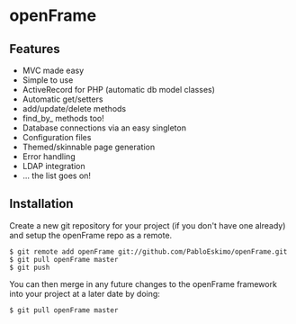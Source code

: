 openFrame
=========


Features
--------
- MVC made easy
- Simple to use
- ActiveRecord for PHP (automatic db model classes)
 - Automatic get/setters 
 - add/update/delete methods
 - find\_by\_<fieldname> methods too!
- Database connections via an easy singleton
- Configuration files
- Themed/skinnable page generation
- Error handling
- LDAP integration
- ... the list goes on!


Installation
------------

Create a new git repository for your project (if you don't have one already) and setup the openFrame repo as a remote.

    $ git remote add openFrame git://github.com/PabloEskimo/openFrame.git
    $ git pull openFrame master
    $ git push

You can then merge in any future changes to the openFrame framework into your project at a later date by doing:

    $ git pull openFrame master
